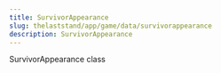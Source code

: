 ```yaml
---
title: SurvivorAppearance
slug: thelaststand/app/game/data/survivorappearance
description: SurvivorAppearance
---
```


SurvivorAppearance class
